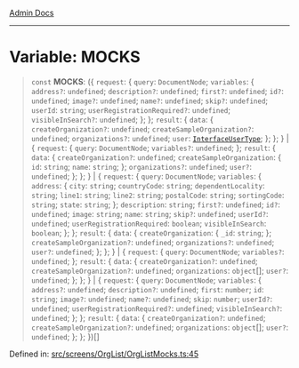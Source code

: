 [Admin Docs](/)

***

# Variable: MOCKS

> `const` **MOCKS**: (\{ `request`: \{ `query`: `DocumentNode`; `variables`: \{ `address?`: `undefined`; `description?`: `undefined`; `first?`: `undefined`; `id?`: `undefined`; `image?`: `undefined`; `name?`: `undefined`; `skip?`: `undefined`; `userId`: `string`; `userRegistrationRequired?`: `undefined`; `visibleInSearch?`: `undefined`; \}; \}; `result`: \{ `data`: \{ `createOrganization?`: `undefined`; `createSampleOrganization?`: `undefined`; `organizations?`: `undefined`; `user`: [`InterfaceUserType`](../../../../utils/interfaces/interfaces/InterfaceUserType.md); \}; \}; \} \| \{ `request`: \{ `query`: `DocumentNode`; `variables?`: `undefined`; \}; `result`: \{ `data`: \{ `createOrganization?`: `undefined`; `createSampleOrganization`: \{ `id`: `string`; `name`: `string`; \}; `organizations?`: `undefined`; `user?`: `undefined`; \}; \}; \} \| \{ `request`: \{ `query`: `DocumentNode`; `variables`: \{ `address`: \{ `city`: `string`; `countryCode`: `string`; `dependentLocality`: `string`; `line1`: `string`; `line2`: `string`; `postalCode`: `string`; `sortingCode`: `string`; `state`: `string`; \}; `description`: `string`; `first?`: `undefined`; `id?`: `undefined`; `image`: `string`; `name`: `string`; `skip?`: `undefined`; `userId?`: `undefined`; `userRegistrationRequired`: `boolean`; `visibleInSearch`: `boolean`; \}; \}; `result`: \{ `data`: \{ `createOrganization`: \{ `_id`: `string`; \}; `createSampleOrganization?`: `undefined`; `organizations?`: `undefined`; `user?`: `undefined`; \}; \}; \} \| \{ `request`: \{ `query`: `DocumentNode`; `variables?`: `undefined`; \}; `result`: \{ `data`: \{ `createOrganization?`: `undefined`; `createSampleOrganization?`: `undefined`; `organizations`: `object`[]; `user?`: `undefined`; \}; \}; \} \| \{ `request`: \{ `query`: `DocumentNode`; `variables`: \{ `address?`: `undefined`; `description?`: `undefined`; `first`: `number`; `id`: `string`; `image?`: `undefined`; `name?`: `undefined`; `skip`: `number`; `userId?`: `undefined`; `userRegistrationRequired?`: `undefined`; `visibleInSearch?`: `undefined`; \}; \}; `result`: \{ `data`: \{ `createOrganization?`: `undefined`; `createSampleOrganization?`: `undefined`; `organizations`: `object`[]; `user?`: `undefined`; \}; \}; \})[]

Defined in: [src/screens/OrgList/OrgListMocks.ts:45](https://github.com/PalisadoesFoundation/talawa-admin/blob/main/src/screens/OrgList/OrgListMocks.ts#L45)
